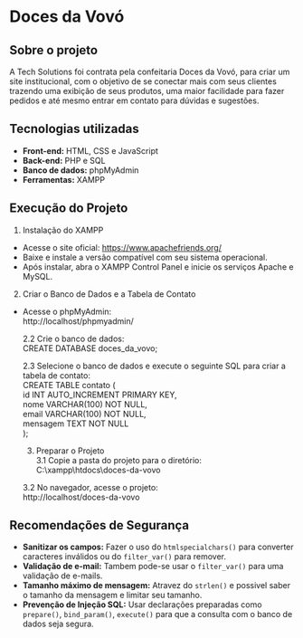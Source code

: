 # Doces da Vovó

## Sobre o projeto

A Tech Solutions foi contrata pela confeitaria Doces da Vovó, para criar um site institucional, com o objetivo de se conectar mais com seus clientes
trazendo uma exibição de seus produtos, uma maior facilidade para fazer pedidos e até mesmo entrar em contato para dúvidas e sugestões.

## Tecnologias utilizadas

- **Front-end:** HTML, CSS e JavaScript
- **Back-end:** PHP e SQL
- **Banco de dados:** phpMyAdmin
- **Ferramentas:** XAMPP

## Execução do Projeto

1. Instalação do XAMPP
   
- Acesse o site oficial: https://www.apachefriends.org/
- Baixe e instale a versão compatível com seu sistema operacional.
- Após instalar, abra o XAMPP Control Panel e inicie os serviços Apache e MySQL.
  
2. Criar o Banco de Dados e a Tabela de Contato
   
* Acesse o phpMyAdmin:  
http://localhost/phpmyadmin/

   2.2 Crie o banco de dados:  
   CREATE DATABASE doces_da_vovo;

   2.3 Selecione o banco de dados e execute o seguinte SQL para criar a tabela de contato:  
   CREATE TABLE contato (  
   id INT AUTO_INCREMENT PRIMARY KEY,  
   nome VARCHAR(100) NOT NULL,  
   email VARCHAR(100) NOT NULL,  
   mensagem TEXT NOT NULL  
   );  

   3. Preparar o Projeto  
   3.1 Copie a pasta do projeto para o diretório:  
   C:\xampp\htdocs\doces-da-vovo

   3.2 No navegador, acesse o projeto:  
   http://localhost/doces-da-vovo

## Recomendações de Segurança

- **Sanitizar os campos:** Fazer o uso do `htmlspecialchars()` para converter caracteres inválidos ou do `filter_var()` para remover.
- **Validação de e-mail:** Tambem pode-se usar o `filter_var()` para uma validação de e-mails.
- **Tamanho máximo de mensagem:** Atravez do `strlen()` e possivel saber o tamanho da mensagem e limitar seu tamanho.
- **Prevenção de Injeção SQL:** Usar declarações preparadas como `prepare()`, `bind_param()`, `execute()` para que a consulta com o banco de dados seja segura.
